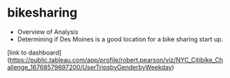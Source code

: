 # bikesharing

 - Overview of Analysis 
 - Determining if Des Moines is a good location for a bike sharing start up.
 
 [link to dashboard] (https://public.tableau.com/app/profile/robert.pearson/viz/NYC_Citibike_Challenge_16768579697200/UserTripsbyGenderbyWeekday)
